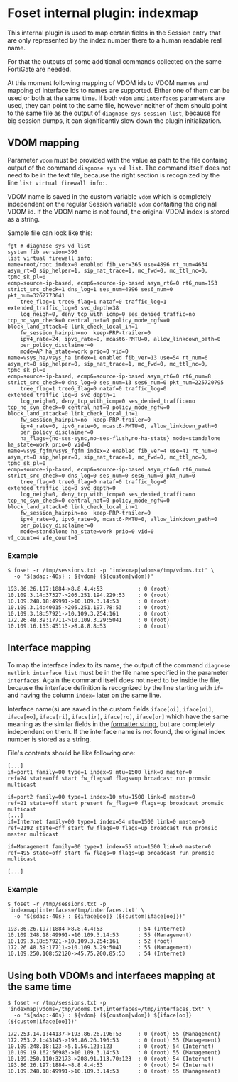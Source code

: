 # Foset internal plugin: indexmap

This internal plugin is used to map certain fields in the Session entry that are only represented by the index number
there to a human readable real name.

For that the outputs of some additional commands collected on the same FortiGate are needed.

At this moment following mapping of VDOM ids to VDOM names and mapping of interface ids to names are supported. Either 
one of them can be used or both at the same time. If both `vdom` and `interfaces` parameters are used, they can point
to the same file, however neither of them should point to the same file as the output of `diagnose sys session list`,
because for big session dumps, it can significantly slow down the plugin initialization.

## VDOM mapping

Parameter `vdom` must be provided with the value as path to the file containg output of the command `diagnose sys vd list`. 
The command itself does not need to be in the text file, because the right section is recognized by the line
`list virtual firewall info:`.

VDOM name is saved in the custom variable `vdom` which is completely independent on the regular Session variable `vdom`
contaiting the original VDOM id. If the VDOM name is not found, the original VDOM index is stored as a string.

Sample file can look like this:

```
fgt # diagnose sys vd list
system fib version=396
list virtual firewall info:
name=root/root index=0 enabled fib_ver=365 use=4896 rt_num=4634 asym_rt=0 sip_helper=1, sip_nat_trace=1, mc_fwd=0, mc_ttl_nc=0, tpmc_sk_pl=0
ecmp=source-ip-based, ecmp6=source-ip-based asym_rt6=0 rt6_num=153 strict_src_check=1 dns_log=1 ses_num=4996 ses6_num=0 pkt_num=3262773641
	tree_flag=1 tree6_flag=1 nataf=0 traffic_log=1 extended_traffic_log=0 svc_depth=38
	log_neigh=0, deny_tcp_with_icmp=0 ses_denied_traffic=no tcp_no_syn_check=0 central_nat=0 policy_mode_ngfw=0 block_land_attack=0 link_check_local_in=1
	fw_session_hairpin=no  keep-PRP-trailer=0
	ipv4_rate=24, ipv6_rate=0, mcast6-PMTU=0, allow_linkdown_path=0
	per_policy_disclaimer=0
	mode=AP ha_state=work prio=0 vid=0
name=vsys_ha/vsys_ha index=1 enabled fib_ver=13 use=54 rt_num=6 asym_rt=0 sip_helper=0, sip_nat_trace=1, mc_fwd=0, mc_ttl_nc=0, tpmc_sk_pl=0
ecmp=source-ip-based, ecmp6=source-ip-based asym_rt6=0 rt6_num=8 strict_src_check=0 dns_log=0 ses_num=13 ses6_num=0 pkt_num=225720795
	tree_flag=1 tree6_flag=0 nataf=0 traffic_log=0 extended_traffic_log=0 svc_depth=1
	log_neigh=0, deny_tcp_with_icmp=0 ses_denied_traffic=no tcp_no_syn_check=0 central_nat=0 policy_mode_ngfw=0 block_land_attack=0 link_check_local_in=1
	fw_session_hairpin=no  keep-PRP-trailer=0
	ipv4_rate=0, ipv6_rate=0, mcast6-PMTU=0, allow_linkdown_path=0
	per_policy_disclaimer=0
	ha_flags={no-ses-sync,no-ses-flush,no-ha-stats} mode=standalone ha_state=work prio=0 vid=0
name=vsys_fgfm/vsys_fgfm index=2 enabled fib_ver=4 use=41 rt_num=0 asym_rt=0 sip_helper=0, sip_nat_trace=1, mc_fwd=0, mc_ttl_nc=0, tpmc_sk_pl=0
ecmp=source-ip-based, ecmp6=source-ip-based asym_rt6=0 rt6_num=4 strict_src_check=0 dns_log=0 ses_num=0 ses6_num=0 pkt_num=0
	tree_flag=0 tree6_flag=0 nataf=0 traffic_log=0 extended_traffic_log=0 svc_depth=0
	log_neigh=0, deny_tcp_with_icmp=0 ses_denied_traffic=no tcp_no_syn_check=0 central_nat=0 policy_mode_ngfw=0 block_land_attack=0 link_check_local_in=1
	fw_session_hairpin=no  keep-PRP-trailer=0
	ipv4_rate=0, ipv6_rate=0, mcast6-PMTU=0, allow_linkdown_path=0
	per_policy_disclaimer=0
	mode=standalone ha_state=work prio=0 vid=0
vf_count=4 vfe_count=0
```

### Example

```
$ foset -r /tmp/sessions.txt -p 'indexmap|vdoms=/tmp/vdoms.txt' \
  -o '${sdap:-40s} : ${vdom} (${custom|vdom})'

193.86.26.197:1884->8.8.4.4:53           : 0 (root)
10.109.3.14:37327->205.251.194.229:53    : 0 (root)
10.109.248.18:49991->10.109.3.14:53      : 0 (root)
10.109.3.14:40015->205.251.197.78:53     : 0 (root)
10.109.3.18:57921->10.109.3.254:161      : 0 (root)
172.26.48.39:17711->10.109.3.29:5041     : 0 (root)
10.109.16.133:45113->8.8.8.8:53          : 0 (root)
```


## Interface mapping

To map the interface index to its name, the output of the command `diagnose netlink interface list` must be in the file
name specified in the parameter `interfaces`. Again the command itself does not need to be inside the file, because
the interface definition is recognized by the line starting with `if=` and having the column `index=` later on the same
line.

Interface name(s) are saved in the custom fields `iface[oi]`, `iface[oi]`, `iface[oo]`, `iface[ri]`, `iface[ir]`, 
`iface[ro]`, `iface[or]` which have the same meaning as the similar fields in the
[formatter string](https://github.com/ondrejholecek/fortisession/blob/master/fortiformatter/output_format.md), but are 
completely independent on them. If the interface name is not found, the original index number is stored as a string.

File's contents should be like following one:

```
[...]
if=port1 family=00 type=1 index=9 mtu=1500 link=0 master=0
ref=24 state=off start fw_flags=0 flags=up broadcast run promsic multicast

if=port2 family=00 type=1 index=10 mtu=1500 link=0 master=0
ref=21 state=off start present fw_flags=0 flags=up broadcast promsic multicast
[...]
if=Internet family=00 type=1 index=54 mtu=1500 link=0 master=0
ref=2192 state=off start fw_flags=0 flags=up broadcast run promsic master multicast

if=Management family=00 type=1 index=55 mtu=1500 link=0 master=0
ref=495 state=off start fw_flags=0 flags=up broadcast run promsic multicast

[...]
```

### Example

```
$ foset -r /tmp/sessions.txt -p 'indexmap|interfaces=/tmp/interfaces.txt' \
  -o '${sdap:-40s} : ${iface[oo]} (${custom|iface[oo]})'
  
193.86.26.197:1884->8.8.4.4:53           : 54 (Internet)
10.109.248.18:49991->10.109.3.14:53      : 55 (Management)
10.109.3.18:57921->10.109.3.254:161      : 52 (root)
172.26.48.39:17711->10.109.3.29:5041     : 55 (Management)
10.109.250.108:52120->45.75.200.85:53    : 54 (Internet)
```

## Using both VDOMs and interfaces mapping at the same time

```
$ foset -r /tmp/sessions.txt -p 'indexmap|vdoms=/tmp/vdoms.txt,interfaces=/tmp/interfaces.txt' \
  -o '${sdap:-40s} : ${vdom} (${custom|vdom}) ${iface[oo]} (${custom|iface[oo]})'

172.253.14.1:44137->193.86.26.196:53     : 0 (root) 55 (Management)
172.253.2.1:43145->193.86.26.196:53      : 0 (root) 55 (Management)
10.109.248.18:123->5.1.56.123:123        : 0 (root) 54 (Internet)
10.109.19.162:56983->10.109.3.14:53      : 0 (root) 55 (Management)
10.109.250.110:32173->208.91.113.70:123  : 0 (root) 54 (Internet)
193.86.26.197:1884->8.8.4.4:53           : 0 (root) 54 (Internet)
10.109.248.18:49991->10.109.3.14:53      : 0 (root) 55 (Management)
```
